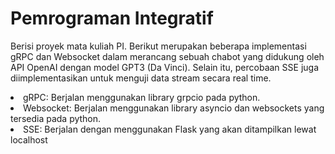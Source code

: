 # Pemrograman Integratif
Berisi proyek mata kuliah PI. Berikut merupakan beberapa implementasi gRPC dan Websocket dalam merancang sebuah chabot yang didukung oleh API OpenAI dengan model GPT3 (Da Vinci). Selain itu, percobaan SSE juga diimplementasikan untuk menguji data stream secara real time.

<li>gRPC: Berjalan menggunakan library grpcio pada python.</li>
<li>Websocket: Berjalan menggunakan library asyncio dan websockets yang tersedia pada python.</li>
<li>SSE: Berjalan dengan menggunakan Flask yang akan ditampilkan lewat localhost</li>
